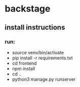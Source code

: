 # backstage
## install instructions

### run:
* source venv/bin/activate
* pip install -r requirements.txt
* cd frontend
* npm install
* cd ..
* python3 manage.py runserver
